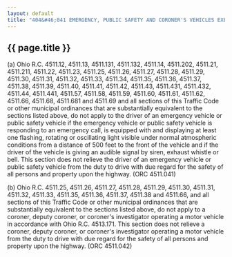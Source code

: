 ```yaml
---
layout: default
title: "404&#46;041 EMERGENCY, PUBLIC SAFETY AND CORONER'S VEHICLES EXEMPT."
---
```


{{ page.title }}
----------------

(a) Ohio R.C. 4511.12, 4511.13, 4511.131, 4511.132, 4511.14, 4511.202, 4511.21, 4511.211, 4511.22, 4511.23, 4511.25, 4511.26, 4511.27, 4511.28, 4511.29, 4511.30, 4511.31, 4511.32, 4511.33, 4511.34, 4511.35, 4511.36, 4511.37, 4511.38, 4511.39, 4511.40, 4511.41, 4511.42, 4511.43, 4511.431, 4511.432, 4511.44, 4511.441, 4511.57, 4511.58, 4511.59, 4511.60, 4511.61, 4511.62, 4511.66, 4511.68, 4511.681 and 4511.69 and all sections of this Traffic Code or other municipal ordinances that are substantially equivalent to the sections listed above, do not apply to the driver of an emergency vehicle or public safety vehicle if the emergency vehicle or public safety vehicle is responding to an emergency call, is equipped with and displaying at least one flashing, rotating or oscillating light visible under normal atmospheric conditions from a distance of 500 feet to the front of the vehicle and if the driver of the vehicle is giving an audible signal by siren, exhaust whistle or bell. This section does not relieve the driver of an emergency vehicle or public safety vehicle from the duty to drive with due regard for the safety of all persons and property upon the highway. (ORC 4511.041)

(b) Ohio R.C. 4511.25, 4511.26, 4511.27, 4511.28, 4511.29, 4511.30, 4511.31, 4511.32, 4511.33, 4511.35, 4511.36, 4511.37, 4511.38 and 4511.66, and all sections of this Traffic Code or other municipal ordinances that are substantially equivalent to the sections listed above, do not apply to a coroner, deputy coroner, or coroner's investigator operating a motor vehicle in accordance with Ohio R.C. 4513.171. This section does not relieve a coroner, deputy coroner, or coroner's investigator operating a motor vehicle from the duty to drive with due regard for the safety of all persons and property upon the highway. (ORC 4511.042)